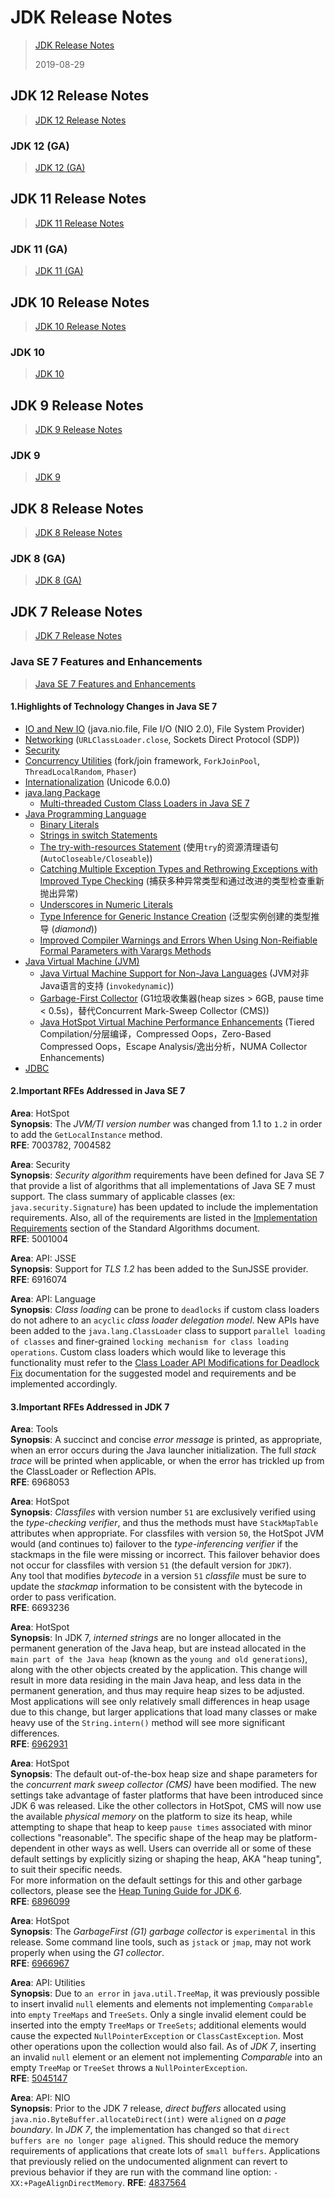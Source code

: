 

JDK Release Notes
=================
> [JDK Release Notes](https://www.oracle.com/technetwork/java/javase/jdk-relnotes-index-2162236.html)
>
> 2019-08-29



## JDK 12 Release Notes
> [JDK 12 Release Notes](https://www.oracle.com/technetwork/java/javase/12u-relnotes-5211424.html)

### JDK 12 (GA)
> [JDK 12 (GA)](https://www.oracle.com/technetwork/java/javase/12-relnote-issues-5211422.html)



## JDK 11 Release Notes
> [JDK 11 Release Notes](https://www.oracle.com/technetwork/java/javase/11u-relnotes-5093844.html)

### JDK 11 (GA)
> [JDK 11 (GA)](https://www.oracle.com/technetwork/java/javase/11-relnote-issues-5012449.html)



## JDK 10 Release Notes
> [JDK 10 Release Notes](https://www.oracle.com/technetwork/java/javase/10u-relnotes-4108739.html)

### JDK 10
> [JDK 10](https://www.oracle.com/technetwork/java/javase/10-relnote-issues-4108729.html)



## JDK 9 Release Notes
> [JDK 9 Release Notes](https://www.oracle.com/technetwork/java/javase/9u-relnotes-3704429.html)

### JDK 9
> [JDK 9](https://www.oracle.com/technetwork/java/javase/9-relnotes-3622618.html)



## JDK 8 Release Notes
> [JDK 8 Release Notes](https://www.oracle.com/technetwork/java/javase/8u-relnotes-2225394.html)

### JDK 8 (GA)
> [JDK 8 (GA)](https://www.oracle.com/technetwork/java/javase/8-relnotes-2226341.html)



## JDK 7 Release Notes
> [JDK 7 Release Notes](https://www.oracle.com/technetwork/java/javase/jdk7-relnotes-429209.html) 

### Java SE 7 Features and Enhancements
> [Java SE 7 Features and Enhancements](https://www.oracle.com/technetwork/java/javase/jdk7-relnotes-418459.html) 

#### 1.Highlights of Technology Changes in Java SE 7
* [IO and New IO](https://docs.oracle.com/javase/7/docs/technotes/guides/io/enhancements.html#7) 
  (java.nio.file, File I/O (NIO 2.0), File System Provider)
* [Networking](https://docs.oracle.com/javase/7/docs/technotes/guides/net/enhancements-7.0.html) 
  (`URLClassLoader.close`, Sockets Direct Protocol (SDP))
* [Security](https://docs.oracle.com/javase/7/docs/technotes/guides/security/enhancements-7.html) 
* [Concurrency Utilities](https://docs.oracle.com/javase/7/docs/technotes/guides/concurrency/changes7.html) 
  (fork/join framework, `ForkJoinPool`, `ThreadLocalRandom`, `Phaser`)
* [Internationalization](https://docs.oracle.com/javase/7/docs/technotes/guides/intl/enhancements.7.html) 
  (Unicode 6.0.0)
* [java.lang Package](https://docs.oracle.com/javase/7/docs/technotes/guides/lang/enhancements.html#7) 
  * [Multi-threaded Custom Class Loaders in Java SE 7](https://docs.oracle.com/javase/7/docs/technotes/guides/lang/cl-mt.html) 
* [Java Programming Language](https://docs.oracle.com/javase/7/docs/technotes/guides/language/enhancements.html#javase7) 
  * [Binary Literals](https://docs.oracle.com/javase/7/docs/technotes/guides/language/binary-literals.html) 
  * [Strings in switch Statements](https://docs.oracle.com/javase/7/docs/technotes/guides/language/strings-switch.html) 
  * [The try-with-resources Statement](https://docs.oracle.com/javase/7/docs/technotes/guides/language/try-with-resources.html) 
    (使用`try`的资源清理语句 (`AutoCloseable/Closeable`))
  * [Catching Multiple Exception Types and Rethrowing Exceptions with Improved Type Checking](https://docs.oracle.com/javase/7/docs/technotes/guides/language/catch-multiple.html) 
    (捕获多种异常类型和通过改进的类型检查重新抛出异常)
  * [Underscores in Numeric Literals](https://docs.oracle.com/javase/7/docs/technotes/guides/language/underscores-literals.html) 
  * [Type Inference for Generic Instance Creation](https://docs.oracle.com/javase/7/docs/technotes/guides/language/type-inference-generic-instance-creation.html) 
    (泛型实例创建的类型推导 (*diamond*))
  * [Improved Compiler Warnings and Errors When Using Non-Reifiable Formal Parameters with Varargs Methods](https://docs.oracle.com/javase/7/docs/technotes/guides/language/non-reifiable-varargs.html) 
* [Java Virtual Machine (JVM)](https://docs.oracle.com/javase/7/docs/technotes/guides/vm/) 
  * [Java Virtual Machine Support for Non-Java Languages](https://docs.oracle.com/javase/7/docs/technotes/guides/vm/multiple-language-support.html) 
    (JVM对非Java语言的支持 (`invokedynamic`))
  * [Garbage-First Collector](https://docs.oracle.com/javase/7/docs/technotes/guides/vm/G1.html) 
    (G1垃圾收集器(heap sizes > 6GB, pause time < 0.5s)，替代Concurrent Mark-Sweep Collector (CMS))
  * [Java HotSpot Virtual Machine Performance Enhancements](https://docs.oracle.com/javase/7/docs/technotes/guides/vm/performance-enhancements-7.html) 
    (Tiered Compilation/分层编译，Compressed Oops，Zero-Based Compressed Oops，Escape Analysis/逸出分析，NUMA Collector Enhancements)
* [JDBC](https://docs.oracle.com/javase/7/docs/technotes/guides/jdbc/) 

#### 2.Important RFEs Addressed in Java SE 7
**Area**: HotSpot  
**Synopsis**: The *JVM/TI version number* was changed from 1.1 to `1.2` in order to add the `GetLocalInstance` method.  
**RFE**: 7003782, 7004582

**Area**: Security  
**Synopsis**: *Security algorithm* requirements have been defined for Java SE 7 
  that provide a list of algorithms that all implementations of Java SE 7 must support. 
  The class summary of applicable classes (ex: `java.security.Signature`) has been updated to include the implementation requirements. 
  Also, all of the requirements are listed in the [Implementation Requirements](https://docs.oracle.com/javase/7/docs/technotes/guides/security/StandardNames.html#impl) 
  section of the Standard Algorithms document.  
**RFE**: 5001004

**Area**: API: JSSE  
**Synopsis**: Support for *TLS 1.2* has been added to the SunJSSE provider.  
**RFE**: 6916074

**Area**: API: Language  
**Synopsis**: *Class loading* can be prone to `deadlocks` if custom class loaders do not adhere to an `acyclic` *class loader delegation model*. 
  New APIs have been added to the `java.lang.ClassLoader` class to support 
  `parallel loading of classes` and finer-grained `locking mechanism for class loading operations`. 
  Custom class loaders which would like to leverage this functionality must 
  refer to the [Class Loader API Modifications for Deadlock Fix](http://openjdk.java.net/groups/core-libs/ClassLoaderProposal.html) documentation 
  for the suggested model and requirements and be implemented accordingly.

#### 3.Important RFEs Addressed in JDK 7
**Area**: Tools  
**Synopsis**: A succinct and concise *error message* is printed, as appropriate, when an error occurs during the Java launcher initialization. 
  The full *stack trace* will be printed when applicable, or when the error has trickled up from the ClassLoader or Reflection APIs.  
**RFE**: 6968053

**Area**: HotSpot  
**Synopsis**: *Classfiles* with version number `51` are exclusively verified using the *type-checking verifier*, 
  and thus the methods must have `StackMapTable` attributes when appropriate. 
  For classfiles with version `50`, the HotSpot JVM would (and continues to) failover to the *type-inferencing verifier* if the stackmaps in the file were missing or incorrect. 
  This failover behavior does not occur for classfiles with version `51` (the default version for `JDK7`).  
  Any tool that modifies *bytecode* in a version `51` *classfile* must be sure to update the *stackmap* information to be consistent with the bytecode in order to pass verification.  
**RFE**: 6693236

**Area**: HotSpot  
**Synopsis**: In JDK 7, *interned strings* are no longer allocated in the permanent generation of the Java heap, 
  but are instead allocated in the `main part of the Java heap` (known as the `young and old generations`), along with the other objects created by the application. 
  This change will result in more data residing in the main Java heap, 
  and less data in the permanent generation, and thus may require heap sizes to be adjusted. 
  Most applications will see only relatively small differences in heap usage due to this change, 
  but larger applications that load many classes or make heavy use of the `String.intern()` method will see more significant differences.  
**RFE**: [6962931](https://bugs.java.com/bugdatabase/view_bug.do?bug_id=6962931)

**Area**: HotSpot  
**Synopsis**: The default out-of-the-box heap size and shape parameters for the *concurrent mark sweep collector (CMS)* have been modified. 
  The new settings take advantage of faster platforms that have been introduced since JDK 6 was released. 
  Like the other collectors in HotSpot, CMS will now use the available *physical memory* on the platform to size its heap, 
  while attempting to shape that heap to keep `pause times` associated with minor collections "reasonable". 
  The specific shape of the heap may be platform-dependent in other ways as well. 
  Users can override all or some of these default settings by explicitly sizing or shaping the heap, 
  AKA "heap tuning", to suit their specific needs.  
  For more information on the default settings for this and other garbage collectors, 
  please see the [Heap Tuning Guide for JDK 6](https://www.oracle.com/technetwork/java/javase/gc-tuning-6-140523.html).  
**RFE**: [6896099](https://bugs.java.com/bugdatabase/view_bug.do?bug_id=6896099)

**Area**: HotSpot  
**Synopsis**: The *GarbageFirst (G1) garbage collector* is `experimental` in this release. 
  Some command line tools, such as `jstack` or `jmap`, may not work properly when using the *G1 collector*.  
**RFE**: [6966967](https://bugs.java.com/bugdatabase/view_bug.do?bug_id=6966967)

**Area**: API: Utilities  
**Synopsis**: Due to `an error` in `java.util.TreeMap`, it was previously possible to 
  insert invalid `null` elements and elements not implementing `Comparable` into `empty` `TreeMaps` and `TreeSets`. 
  Only a single invalid element could be inserted into the empty `TreeMaps` or `TreeSets`; 
  additional elements would cause the expected `NullPointerException` or `ClassCastException`. 
  Most other operations upon the collection would also fail. As of *JDK 7*, inserting an invalid `null` element or 
  an element not implementing *Comparable* into an empty `TreeMap` or `TreeSet` throws a `NullPointerException`.  
**RFE**: [5045147](https://bugs.java.com/bugdatabase/view_bug.do?bug_id=5045147)

**Area**: API: NIO  
**Synopsis**: Prior to the JDK 7 release, *direct buffers* allocated using `java.nio.ByteBuffer.allocateDirect(int)` were `aligned` on *a page boundary*. 
  In *JDK 7*, the implementation has changed so that `direct buffers are no longer page aligned`. 
  This should reduce the memory requirements of applications that create lots of `small buffers`. 
  Applications that previously relied on the undocumented alignment can revert to previous behavior 
  if they are run with the command line option: `-XX:+PageAlignDirectMemory`. 
**RFE**: [4837564](https://bugs.java.com/bugdatabase/view_bug.do?bug_id=4837564)


